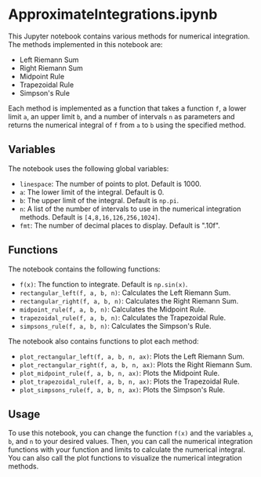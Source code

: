 # ApproximateIntegrations.ipynb

This Jupyter notebook contains various methods for numerical integration. The methods implemented in this notebook are:

- Left Riemann Sum
- Right Riemann Sum
- Midpoint Rule
- Trapezoidal Rule
- Simpson's Rule

Each method is implemented as a function that takes a function `f`, a lower limit `a`, an upper limit `b`, and a number of intervals `n` as parameters and returns the numerical integral of `f` from `a` to `b` using the specified method.

## Variables

The notebook uses the following global variables:

- `linespace`: The number of points to plot. Default is 1000.
- `a`: The lower limit of the integral. Default is 0.
- `b`: The upper limit of the integral. Default is `np.pi`.
- `n`: A list of the number of intervals to use in the numerical integration methods. Default is `[4,8,16,126,256,1024]`.
- `fmt`: The number of decimal places to display. Default is ".10f".

## Functions

The notebook contains the following functions:

- `f(x)`: The function to integrate. Default is `np.sin(x)`.
- `rectangular_left(f, a, b, n)`: Calculates the Left Riemann Sum.
- `rectangular_right(f, a, b, n)`: Calculates the Right Riemann Sum.
- `midpoint_rule(f, a, b, n)`: Calculates the Midpoint Rule.
- `trapezoidal_rule(f, a, b, n)`: Calculates the Trapezoidal Rule.
- `simpsons_rule(f, a, b, n)`: Calculates the Simpson's Rule.

The notebook also contains functions to plot each method:

- `plot_rectangular_left(f, a, b, n, ax)`: Plots the Left Riemann Sum.
- `plot_rectangular_right(f, a, b, n, ax)`: Plots the Right Riemann Sum.
- `plot_midpoint_rule(f, a, b, n, ax)`: Plots the Midpoint Rule.
- `plot_trapezoidal_rule(f, a, b, n, ax)`: Plots the Trapezoidal Rule.
- `plot_simpsons_rule(f, a, b, n, ax)`: Plots the Simpson's Rule.

## Usage

To use this notebook, you can change the function `f(x)` and the variables `a`, `b`, and `n` to your desired values. Then, you can call the numerical integration functions with your function and limits to calculate the numerical integral. You can also call the plot functions to visualize the numerical integration methods.

